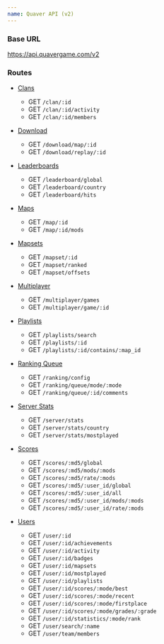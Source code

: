 ```yaml
---
name: Quaver API (v2)
---
```


### Base URL

<https://api.quavergame.com/v2>

### Routes

* [Clans](/docs/api-v2/clans)
    * GET `/clan/:id`
    * GET `/clan/:id/activity`
    * GET `/clan/:id/members`

* [Download](/docs/api-v2/download)
    * GET `/download/map/:id`
    * GET `/download/replay/:id`

* [Leaderboards](/docs/api-v2/leaderboards)
    * GET `/leaderboard/global`
    * GET `/leaderboard/country`
    * GET `/leaderboard/hits`

* [Maps](/docs/api-v2/maps)
    * GET `/map/:id`
    * GET `/map/:id/mods` 

* [Mapsets](/docs/api-v2/mapsets)
    * GET `/mapset/:id`   
    * GET `/mapset/ranked`
    * GET `/mapset/offsets`

* [Multiplayer](/docs/api-v2/multiplayer)
    * GET `/multiplayer/games`
    * GET `/multiplayer/game/:id`

* [Playlists](/docs/api-v2/playlists)
    * GET `/playlists/search`
    * GET `/playlists/:id`
    * GET `/playlists/:id/contains/:map_id`

* [Ranking Queue](/docs/api-v2/ranking)
    * GET `/ranking/config`
    * GET `/ranking/queue/mode/:mode`
    * GET `/ranking/queue/:id/comments`

* [Server Stats](/docs/api-v2/server)
    * GET `/server/stats`
    * GET `/server/stats/country`
    * GET `/server/stats/mostplayed`

* [Scores](/docs/api-v2/scores)
    * GET `/scores/:md5/global`
    * GET `/scores/:md5/mods/:mods`
    * GET `/scores/:md5/rate/:mods`
    * GET `/scores/:md5/:user_id/global`
    * GET `/scores/:md5/:user_id/all`
    * GET `/scores/:md5/:user_id/mods/:mods`
    * GET `/scores/:md5/:user_id/rate/:mods`

* [Users](/docs/api-v2/users)
    * GET `/user/:id`
    * GET `/user/:id/achievements`
    * GET `/user/:id/activity`
    * GET `/user/:id/badges`
    * GET `/user/:id/mapsets`
    * GET `/user/:id/mostplayed`
    * GET `/user/:id/playlists`
    * GET `/user/:id/scores/:mode/best`
    * GET `/user/:id/scores/:mode/recent`
    * GET `/user/:id/scores/:mode/firstplace`
    * GET `/user/:id/scores/:mode/grades/:grade`
    * GET `/user/:id/statistics/:mode/rank`
    * GET `/user/search/:name`
    * GET `/user/team/members`